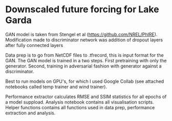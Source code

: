# Downscaled future forcing for Lake Garda

GAN model is taken from Stengel et al (https://github.com/NREL/PhIRE). Modification made to discriminator network was addition of dropout layers after fully connected layers

Data prep is to go from NetCDF files to .tfrecord, this is input format for the GAN. The GAN model is trained in a two steps. First pretraining with only the generator. Second, training in adversarial fashion with generator against a discriminator.

Best to run models on GPU's, for which I used Google Collab (see attached notebooks called temp trainer and wind trainer).

Performance extractor calculates RMSE and SSIM statistics for all epochs of a model suppload. Analysis notebook contains all visualisation scripts. Helper functions contains all functions used in data prep, performance extraction and analysis.
